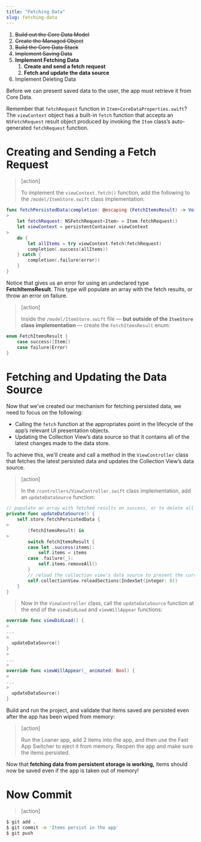 ```yaml
---
title: "Fetching Data"
slug: fetching-data
---
```


1. ~~Build out the Core Data Model~~
1. ~~Create the Managed Object~~
1. ~~Build the Core Data Stack~~
1. ~~Implement Saving Data~~
1. **Implement Fetching Data**
    1. **Create and send a fetch request**
    1. **Fetch and update the data source**
1. Implement Deleting Data

Before we can present saved data to the user, the app must retrieve it from Core Data.

Remember that `fetchRequest` function in `Item+CoreDataProperties.swift`? The `viewContext` object has a built-in `fetch` function that accepts an `NSFetchRequest` result object produced by invoking the `Item` class’s auto-generated `fetchRequest` function.

# Creating and Sending a Fetch Request

> [action]
>
> To implement the `viewContext.fetch()` function, add the following to the `/model/ItemStore.swift` class implementation:
>
```swift
func fetchPersistedData(completion: @escaping (FetchItemsResult) -> Void) {
>
    let fetchRequest: NSFetchRequest<Item> = Item.fetchRequest()
    let viewContext = persistentContainer.viewContext
>
    do {
        let allItems = try viewContext.fetch(fetchRequest)
        completion(.success(allItems))
    } catch {
        completion(.failure(error))
    }
}
```

Notice that gives us an error for using an undeclared type **FetchItemsResult**. This type will populate an array with the fetch results, or throw an error on failure.

> [action]
>
> Inside the `/model/ItemStore.swift` file — **but outside of the `ItemStore` class implementation** — create the `FetchItemsResult` enum:
>
```swift
enum FetchItemsResult {
    case success([Item])
    case failure(Error)
}
```

# Fetching and Updating the Data Source

Now that we’ve created our mechanism for fetching persisted data, we need to focus on the following:

- Calling the `fetch` function at the appropriates point in the lifecycle of the app’s relevant UI presentation objects.
- Updating the Collection View’s data source so that it contains all of the latest changes made to the data store.

To achieve this, we'll create and call a method in the `ViewController` class that fetches the latest persisted data and updates the Collection View’s data source.

> [action]
>
> In the `/controllers/ViewController.swift` class implementation, add an `updateDataSource` function:
>
```swift
// populate an array with fetched results on success, or to delete all items from that array on failure
private func updateDataSource() {
    self.store.fetchPersistedData {
>
        (fetchItemsResult) in
>
        switch fetchItemsResult {
        case let .success(items):
            self.items = items
        case .failure(_):
            self.items.removeAll()
        }
        // reload the collection view's data source to present the current data set to the user
        self.collectionView.reloadSections(IndexSet(integer: 0))
    }
}
```
>
> Now in the `ViewController` class, call the `updateDataSource` function at the end of the `viewDidLoad` and `viewWillAppear` functions:
>
```swift
override func viewDidLoad() {
>
...
>
  updateDataSource()
}
>
...
>
override func viewWillAppear(_ animated: Bool) {
>
...
>
  updateDataSource()
}
```

Build and run the project, and validate that items saved are persisted even after the app has been wiped from memory:

> [action]
>
> Run the Loaner app, add 2 items into the app, and then use the Fast App Switcher to eject it from memory. Reopen the app and make sure the items persisted.

Now that **fetching data from persistent storage is working,** items should now be saved even if the app is taken out of memory!

# Now Commit

>[action]
>
```bash
$ git add .
$ git commit -m 'Items persist in the app'
$ git push
```
